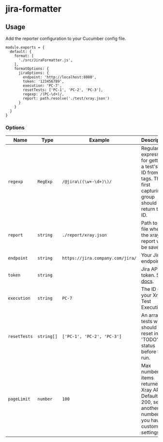 # jira-formatter

## Usage

Add the reporter configuration to your Cucumber config file.

```
module.exports = {
  default: {
    format: [
      './src/JiraFormatter.js',
    ],
    formatOptions: {
      jiraOptions: {
        endpoint: 'http://localhost:8080',
        token: '123456789',
        execution: 'PC-7',
        resetTests: ['PC-1', 'PC-2', 'PC-3'],
        regexp: /(PC-\d+)/,
        report: path.resolve('./test/xray.json')
      }
    }
  }
}
```

### Options

| Name         | Type         | Example                          | Description                                                                                                           | Optional |
|--------------|--------------|----------------------------------|-----------------------------------------------------------------------------------------------------------------------|----------|
| `regexp`     | `RegExp`     | `/@jira\((\w+-\d+)\)/`           | Regular expression for getting a test's Jira ID from its tags. The first capturing group should return the ID.        | No       |
| `report`     | `string`     | `./report/xray.json`             | Path to the file where the xray report will be saved.                                                                 | Yes      |
| `endpoint`   | `string`     | `https://jira.company.com/jira/` | Your Jira endpoint.                                                                                                   | Yes      |
| `token`      | `string`     |                                  | Jira API token. See [docs](https://confluence.atlassian.com/enterprise/using-personal-access-tokens-1026032365.html). | Yes      |
| `execution`  | `string`     | `PC-7`                           | The ID of your Xray Test Execution.                                                                                   | Yes      |    
| `resetTests` | `string[]`   | `['PC-1', 'PC-2', 'PC-3']`       | An array of tests which should be reset in 'TODO' status before the run.                                              | Yes      |
| `pageLimit`  | `number`     | `100`                            | Max number of items returned by Xray API. Default is 200, set to another number if you have custom settings.          | Yes      |

